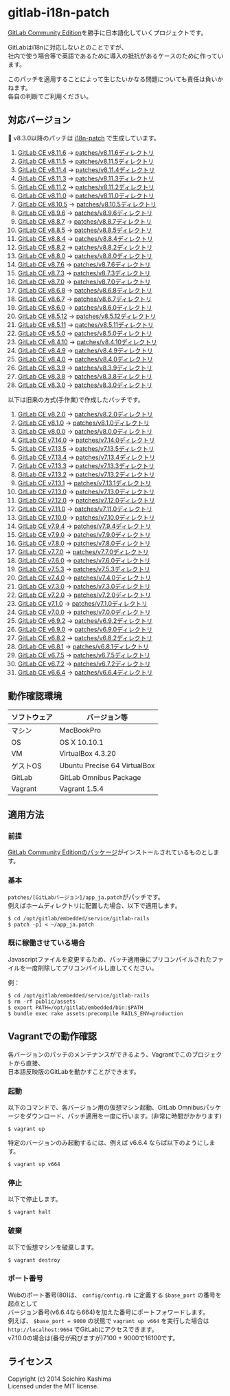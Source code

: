gitlab-i18n-patch
=================

[GitLab Community Edition](https://gitlab.com/gitlab-org/gitlab-ce)を勝手に日本語化していくプロジェクトです。

GitLabはi18nに対応しないとのことですが、  
社内で使う場合等で英語であるために導入の抵抗があるケースのために作っています。

このパッチを適用することによって生じたいかなる問題についても責任は負いかねます。  
各自の判断でご利用ください。

## 対応バージョン

:mega: v8.3.0以降のパッチは [i18n-patch](https://github.com/ksoichiro/i18n-patch) で生成しています。

1. [GitLab CE v8.11.6](https://gitlab.com/gitlab-org/gitlab-ce/commits/v8.11.6 "GitLab CE v8.11.6") → [patches/v8.11.6ディレクトリ](patches/v8.11.6)
1. [GitLab CE v8.11.5](https://gitlab.com/gitlab-org/gitlab-ce/commits/v8.11.5 "GitLab CE v8.11.5") → [patches/v8.11.5ディレクトリ](patches/v8.11.5)
1. [GitLab CE v8.11.4](https://gitlab.com/gitlab-org/gitlab-ce/commits/v8.11.4 "GitLab CE v8.11.4") → [patches/v8.11.4ディレクトリ](patches/v8.11.4)
1. [GitLab CE v8.11.3](https://gitlab.com/gitlab-org/gitlab-ce/commits/v8.11.3 "GitLab CE v8.11.3") → [patches/v8.11.3ディレクトリ](patches/v8.11.3)
1. [GitLab CE v8.11.2](https://gitlab.com/gitlab-org/gitlab-ce/commits/v8.11.2 "GitLab CE v8.11.2") → [patches/v8.11.2ディレクトリ](patches/v8.11.2)
1. [GitLab CE v8.11.0](https://gitlab.com/gitlab-org/gitlab-ce/commits/v8.11.0 "GitLab CE v8.11.0") → [patches/v8.11.0ディレクトリ](patches/v8.11.0)
1. [GitLab CE v8.10.5](https://gitlab.com/gitlab-org/gitlab-ce/commits/v8.10.5 "GitLab CE v8.10.5") → [patches/v8.10.5ディレクトリ](patches/v8.10.5)
1. [GitLab CE v8.9.6](https://gitlab.com/gitlab-org/gitlab-ce/commits/v8.9.6 "GitLab CE v8.9.6") → [patches/v8.9.6ディレクトリ](patches/v8.9.6)
1. [GitLab CE v8.8.7](https://gitlab.com/gitlab-org/gitlab-ce/commits/v8.8.7 "GitLab CE v8.8.7") → [patches/v8.8.7ディレクトリ](patches/v8.8.7)
1. [GitLab CE v8.8.5](https://gitlab.com/gitlab-org/gitlab-ce/commits/v8.8.5 "GitLab CE v8.8.5") → [patches/v8.8.5ディレクトリ](patches/v8.8.5)
1. [GitLab CE v8.8.4](https://gitlab.com/gitlab-org/gitlab-ce/commits/v8.8.4 "GitLab CE v8.8.4") → [patches/v8.8.4ディレクトリ](patches/v8.8.4)
1. [GitLab CE v8.8.2](https://gitlab.com/gitlab-org/gitlab-ce/commits/v8.8.2 "GitLab CE v8.8.2") → [patches/v8.8.2ディレクトリ](patches/v8.8.2)
1. [GitLab CE v8.8.0](https://gitlab.com/gitlab-org/gitlab-ce/commits/v8.8.0 "GitLab CE v8.8.0") → [patches/v8.8.0ディレクトリ](patches/v8.8.0)
1. [GitLab CE v8.7.6](https://gitlab.com/gitlab-org/gitlab-ce/commits/v8.7.6 "GitLab CE v8.7.6") → [patches/v8.7.6ディレクトリ](patches/v8.7.6)
1. [GitLab CE v8.7.3](https://gitlab.com/gitlab-org/gitlab-ce/commits/v8.7.3 "GitLab CE v8.7.3") → [patches/v8.7.3ディレクトリ](patches/v8.7.3)
1. [GitLab CE v8.7.0](https://gitlab.com/gitlab-org/gitlab-ce/commits/v8.7.0 "GitLab CE v8.7.0") → [patches/v8.7.0ディレクトリ](patches/v8.7.0)
1. [GitLab CE v8.6.8](https://gitlab.com/gitlab-org/gitlab-ce/commits/v8.6.8 "GitLab CE v8.6.8") → [patches/v8.6.8ディレクトリ](patches/v8.6.8)
1. [GitLab CE v8.6.7](https://gitlab.com/gitlab-org/gitlab-ce/commits/v8.6.7 "GitLab CE v8.6.7") → [patches/v8.6.7ディレクトリ](patches/v8.6.7)
1. [GitLab CE v8.6.0](https://gitlab.com/gitlab-org/gitlab-ce/commits/v8.6.0 "GitLab CE v8.6.0") → [patches/v8.6.0ディレクトリ](patches/v8.6.0)
1. [GitLab CE v8.5.12](https://gitlab.com/gitlab-org/gitlab-ce/commits/v8.5.12 "GitLab CE v8.5.12") → [patches/v8.5.12ディレクトリ](patches/v8.5.12)
1. [GitLab CE v8.5.11](https://gitlab.com/gitlab-org/gitlab-ce/commits/v8.5.11 "GitLab CE v8.5.11") → [patches/v8.5.11ディレクトリ](patches/v8.5.11)
1. [GitLab CE v8.5.0](https://gitlab.com/gitlab-org/gitlab-ce/commits/v8.5.0 "GitLab CE v8.5.0") → [patches/v8.5.0ディレクトリ](patches/v8.5.0)
1. [GitLab CE v8.4.10](https://gitlab.com/gitlab-org/gitlab-ce/commits/v8.4.10 "GitLab CE v8.4.10") → [patches/v8.4.10ディレクトリ](patches/v8.4.10)
1. [GitLab CE v8.4.9](https://gitlab.com/gitlab-org/gitlab-ce/commits/v8.4.9 "GitLab CE v8.4.9") → [patches/v8.4.9ディレクトリ](patches/v8.4.9)
1. [GitLab CE v8.4.0](https://gitlab.com/gitlab-org/gitlab-ce/commits/v8.4.0 "GitLab CE v8.4.0") → [patches/v8.4.0ディレクトリ](patches/v8.4.0)
1. [GitLab CE v8.3.9](https://gitlab.com/gitlab-org/gitlab-ce/commits/v8.3.9 "GitLab CE v8.3.9") → [patches/v8.3.9ディレクトリ](patches/v8.3.9)
1. [GitLab CE v8.3.8](https://gitlab.com/gitlab-org/gitlab-ce/commits/v8.3.8 "GitLab CE v8.3.8") → [patches/v8.3.8ディレクトリ](patches/v8.3.8)
1. [GitLab CE v8.3.0](https://gitlab.com/gitlab-org/gitlab-ce/commits/v8.3.0 "GitLab CE v8.3.0") → [patches/v8.3.0ディレクトリ](patches/v8.3.0)


以下は旧来の方式(手作業)で作成したパッチです。

1. [GitLab CE v8.2.0](https://gitlab.com/gitlab-org/gitlab-ce/commits/v8.2.0 "GitLab CE v8.2.0") → [patches/v8.2.0ディレクトリ](patches/v8.2.0)
1. [GitLab CE v8.1.0](https://gitlab.com/gitlab-org/gitlab-ce/commits/v8.1.0 "GitLab CE v8.1.0") → [patches/v8.1.0ディレクトリ](patches/v8.1.0)
1. [GitLab CE v8.0.0](https://gitlab.com/gitlab-org/gitlab-ce/commits/v8.0.0 "GitLab CE v8.0.0") → [patches/v8.0.0ディレクトリ](patches/v8.0.0)
1. [GitLab CE v7.14.0](https://gitlab.com/gitlab-org/gitlab-ce/commits/v7.14.0 "GitLab CE v7.14.0") → [patches/v7.14.0ディレクトリ](patches/v7.14.0)
1. [GitLab CE v7.13.5](https://gitlab.com/gitlab-org/gitlab-ce/commits/v7.13.5 "GitLab CE v7.13.5") → [patches/v7.13.5ディレクトリ](patches/v7.13.5)
1. [GitLab CE v7.13.4](https://gitlab.com/gitlab-org/gitlab-ce/commits/v7.13.4 "GitLab CE v7.13.4") → [patches/v7.13.4ディレクトリ](patches/v7.13.4)
1. [GitLab CE v7.13.3](https://gitlab.com/gitlab-org/gitlab-ce/commits/v7.13.3 "GitLab CE v7.13.3") → [patches/v7.13.3ディレクトリ](patches/v7.13.3)
1. [GitLab CE v7.13.2](https://gitlab.com/gitlab-org/gitlab-ce/commits/v7.13.2 "GitLab CE v7.13.2") → [patches/v7.13.2ディレクトリ](patches/v7.13.2)
1. [GitLab CE v7.13.1](https://gitlab.com/gitlab-org/gitlab-ce/commits/v7.13.1 "GitLab CE v7.13.1") → [patches/v7.13.1ディレクトリ](patches/v7.13.1)
1. [GitLab CE v7.13.0](https://gitlab.com/gitlab-org/gitlab-ce/commits/v7.13.0 "GitLab CE v7.13.0") → [patches/v7.13.0ディレクトリ](patches/v7.13.0)
1. [GitLab CE v7.12.0](https://gitlab.com/gitlab-org/gitlab-ce/commits/v7.12.0 "GitLab CE v7.12.0") → [patches/v7.12.0ディレクトリ](patches/v7.12.0)
1. [GitLab CE v7.11.0](https://gitlab.com/gitlab-org/gitlab-ce/commits/v7.11.0 "GitLab CE v7.11.0") → [patches/v7.11.0ディレクトリ](patches/v7.11.0)
1. [GitLab CE v7.10.0](https://gitlab.com/gitlab-org/gitlab-ce/commits/v7.10.0 "GitLab CE v7.10.0") → [patches/v7.10.0ディレクトリ](patches/v7.10.0)
1. [GitLab CE v7.9.4](https://gitlab.com/gitlab-org/gitlab-ce/commit/b10de29edbaff7219547dc506cb1468ee35065c3 "GitLab CE v7.9.4") → [patches/v7.9.4ディレクトリ](patches/v7.9.4)
1. [GitLab CE v7.9.0](https://gitlab.com/gitlab-org/gitlab-ce/commit/16d6f0e35b8bd3a88e3a2e2e3ae8bf98be426f85 "GitLab CE v7.9.0") → [patches/v7.9.0ディレクトリ](patches/v7.9.0)
1. [GitLab CE v7.8.0](https://gitlab.com/gitlab-org/gitlab-ce/commit/bcc8dbd0659b89a20f6cbd955c7022ea09dd0172 "GitLab CE v7.8.0") → [patches/v7.8.0ディレクトリ](patches/v7.8.0)
1. [GitLab CE v7.7.0](https://gitlab.com/gitlab-org/gitlab-ce/commit/c04f11dab5b8890278f9fe3b47729353cded1c54 "GitLab CE v7.7.0") → [patches/v7.7.0ディレクトリ](patches/v7.7.0)
1. [GitLab CE v7.6.0](https://gitlab.com/gitlab-org/gitlab-ce/commit/07bee141b9a6d32e38bbdba59ce7371d36f8c320 "GitLab CE v7.6.0") → [patches/v7.6.0ディレクトリ](patches/v7.6.0)
1. [GitLab CE v7.5.3](https://gitlab.com/gitlab-org/gitlab-ce/commit/b656b8592fc67b466ae2dd3b99ad35d663721b37 "GitLab CE v7.5.3") → [patches/v7.5.3ディレクトリ](patches/v7.5.3)
1. [GitLab CE v7.4.0](https://gitlab.com/gitlab-org/gitlab-ce/commit/ba76dbc3667c2eb0a1a3687f8b0481e619946d73 "GitLab CE v7.4.0") → [patches/v7.4.0ディレクトリ](patches/v7.4.0)
1. [GitLab CE v7.3.0](https://gitlab.com/gitlab-org/gitlab-ce/commit/a04f0e5b3dece759bc82d89d32a4cadb67e6bb71 "GitLab CE v7.3.0") → [patches/v7.3.0ディレクトリ](patches/v7.3.0)
1. [GitLab CE v7.2.0](https://gitlab.com/gitlab-org/gitlab-ce/commit/da5d33e13ec51006edfffd9e286b0f33781a4c12 "GitLab CE v7.2.0") → [patches/v7.2.0ディレクトリ](patches/v7.2.0)
1. [GitLab CE v7.1.0](https://gitlab.com/gitlab-org/gitlab-ce/commit/68a9203bcef1e44bdf72acf4cc8d4977eec79b7a "GitLab CE v7.1.0") → [patches/v7.1.0ディレクトリ](patches/v7.1.0)
1. [GitLab CE v7.0.0](https://gitlab.com/gitlab-org/gitlab-ce/commit/d1e424bd5c403d73d399bf0f92e39aefde56e638 "GitLab CE v7.0.0") → [patches/v7.0.0ディレクトリ](patches/v7.0.0)
1. [GitLab CE v6.9.2](https://gitlab.com/gitlab-org/gitlab-ce/commit/e46b644a8857a53ed3f6c3f64b224bb74b06fd8e "GitLab CE v6.9.2") → [patches/v6.9.2ディレクトリ](patches/v6.9.2)
1. [GitLab CE v6.9.0](https://gitlab.com/gitlab-org/gitlab-ce/commit/f0a32c69494a1d4dda4c5ec8a7f3b94bc7ceed65 "GitLab CE v6.9.0") → [patches/v6.9.0ディレクトリ](patches/v6.9.0)
1. [GitLab CE v6.8.2](https://gitlab.com/gitlab-org/gitlab-ce/commit/bfdcbc5380119b82bfbe1927c7daf2ae1d53fe19 "GitLab CE v6.8.2") → [patches/v6.8.2ディレクトリ](patches/v6.8.2)
1. [GitLab CE v6.8.1](https://gitlab.com/gitlab-org/gitlab-ce/commit/319799073b502392fec9e45d617f566a90bef81e "GitLab CE v6.8.1") → [patches/v6.8.1ディレクトリ](patches/v6.8.1)
1. [GitLab CE v6.7.5](https://gitlab.com/gitlab-org/gitlab-ce/commit/00aa5c16ee6b06dabb5cd63349942f70bb131dda "GitLab CE v6.7.5") → [patches/v6.7.5ディレクトリ](patches/v6.7.5)
1. [GitLab CE v6.7.2](https://gitlab.com/gitlab-org/gitlab-ce/commit/dbbf4ea24c7bed7f1eddcfcbfebb3593bc30e92d "GitLab CE v6.7.2") → [patches/v6.7.2ディレクトリ](patches/v6.7.2)
1. [GitLab CE v6.6.4](https://gitlab.com/gitlab-org/gitlab-ce/commit/42e34aec97818981338401a47560cd40c05e686d "GitLab CE v6.6.4") → [patches/v6.6.4ディレクトリ](patches/v6.6.4)

## 動作確認環境

| ソフトウェア | バージョン等                                     |
| ------------ | ------------------------------------------------ |
| マシン       | MacBookPro                                       |
| OS           | OS X 10.10.1                                      |
| VM           | VirtualBox 4.3.20                                |
| ゲストOS     | Ubuntu Precise 64 VirtualBox                     |
| GitLab       | GitLab Omnibus Package                           |
| Vagrant      | Vagrant 1.5.4                                    |

## 適用方法

### 前提

[GitLab Community Editionのパッケージ](https://about.gitlab.com/downloads/)がインストールされているものとします。  

### 基本

`patches/[GitLabバージョン]/app_ja.patch`がパッチです。  
例えばホームディレクトリに配置した場合、以下で適用します。

    $ cd /opt/gitlab/embedded/service/gitlab-rails
    $ patch -p1 < ~/app_ja.patch


### 既に稼働させている場合

Javascriptファイルを変更するため、パッチ適用後にプリコンパイルされたファイルを一度削除してプリコンパイルし直してください。

例：

    $ cd /opt/gitlab/embedded/service/gitlab-rails
    $ rm -rf public/assets
    $ export PATH=/opt/gitlab/embedded/bin:$PATH
    $ bundle exec rake assets:precompile RAILS_ENV=production


## Vagrantでの動作確認

各バージョンのパッチのメンテナンスができるよう、Vagrantでこのプロジェクトから直接、  
日本語反映版のGitLabを動かすことができます。

### 起動

以下のコマンドで、各バージョン用の仮想マシン起動、GitLab Omnibusパッケージをダウンロード、パッチ適用を一度に行います。(非常に時間がかかります)

    $ vagrant up

特定のバージョンのみ起動するには、例えば v6.6.4 ならば以下のようにします。

    $ vagrant up v664

### 停止

以下で停止します。

    $ vagrant halt

### 破棄

以下で仮想マシンを破棄します。

    $ vagrant destroy

### ポート番号

Webのポート番号(80)は、 `config/config.rb` に定義する `$base_port` の番号を起点として  
バージョン番号(v6.6.4なら664)を加えた番号にポートフォワードします。  
例えば、 `$base_port = 9000` の状態で `vagrant up v664` を実行した場合は  
`http://localhost:9664` でGitLabにアクセスできます。  
v7.10.0の場合は(番号が飛びますが)7100 + 9000で16100です。

## ライセンス

Copyright (c) 2014 Soichiro Kashima  
Licensed under the MIT license.
